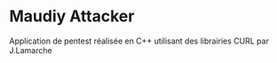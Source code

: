 # Maudiy Attacker
Application de pentest réalisée en C++ utilisant des librairies CURL par J.Lamarche
